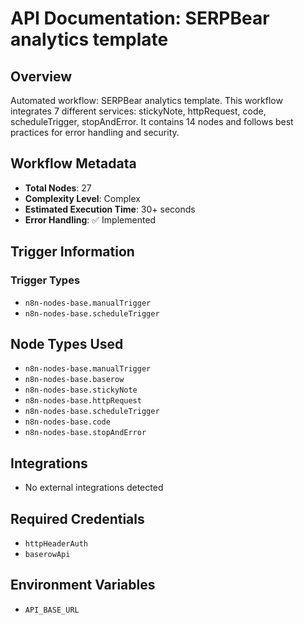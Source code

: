 # API Documentation: SERPBear analytics template

## Overview
Automated workflow: SERPBear analytics template. This workflow integrates 7 different services: stickyNote, httpRequest, code, scheduleTrigger, stopAndError. It contains 14 nodes and follows best practices for error handling and security.

## Workflow Metadata
- **Total Nodes**: 27
- **Complexity Level**: Complex
- **Estimated Execution Time**: 30+ seconds
- **Error Handling**: ✅ Implemented

## Trigger Information
### Trigger Types
- `n8n-nodes-base.manualTrigger`
- `n8n-nodes-base.scheduleTrigger`

## Node Types Used
- `n8n-nodes-base.manualTrigger`
- `n8n-nodes-base.baserow`
- `n8n-nodes-base.stickyNote`
- `n8n-nodes-base.httpRequest`
- `n8n-nodes-base.scheduleTrigger`
- `n8n-nodes-base.code`
- `n8n-nodes-base.stopAndError`

## Integrations
- No external integrations detected

## Required Credentials
- `httpHeaderAuth`
- `baserowApi`

## Environment Variables
- `API_BASE_URL`
